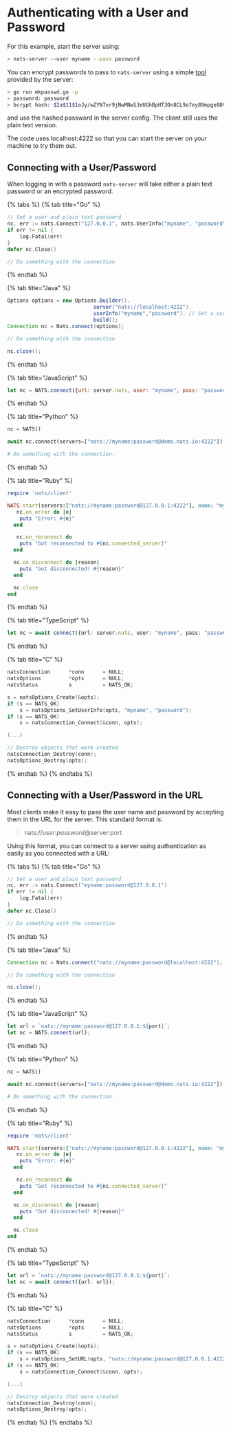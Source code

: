 # Authenticating with a User and Password

For this example, start the server using:

```bash
> nats-server --user myname --pass password
```

You can encrypt passwords to pass to `nats-server` using a simple [tool](../../nats-tools/mkpasswd.md) provided by the server:

```bash
> go run mkpasswd.go -p
> password: password
> bcrypt hash: $2a$11$1oJy/wZYNTxr9jNwMNwS3eUGhBpHT3On8CL9o7ey89mpgo88VG6ba
```

and use the hashed password in the server config. The client still uses the plain text version.

The code uses localhost:4222 so that you can start the server on your machine to try them out.

## Connecting with a User/Password

When logging in with a password `nats-server` will take either a plain text password or an encrypted password.

{% tabs %}
{% tab title="Go" %}
```go
// Set a user and plain text password
nc, err := nats.Connect("127.0.0.1", nats.UserInfo("myname", "password"))
if err != nil {
    log.Fatal(err)
}
defer nc.Close()

// Do something with the connection
```
{% endtab %}

{% tab title="Java" %}
```java
Options options = new Options.Builder().
                            server("nats://localhost:4222").
                            userInfo("myname","password"). // Set a user and plain text password
                            build();
Connection nc = Nats.connect(options);

// Do something with the connection

nc.close();
```
{% endtab %}

{% tab title="JavaScript" %}
```javascript
let nc = NATS.connect({url: server.nats, user: "myname", pass: "password"});
```
{% endtab %}

{% tab title="Python" %}
```python
nc = NATS()

await nc.connect(servers=["nats://myname:password@demo.nats.io:4222"])

# Do something with the connection.
```
{% endtab %}

{% tab title="Ruby" %}
```ruby
require 'nats/client'

NATS.start(servers:["nats://myname:password@127.0.0.1:4222"], name: "my-connection") do |nc|
   nc.on_error do |e|
    puts "Error: #{e}"
  end

   nc.on_reconnect do
    puts "Got reconnected to #{nc.connected_server}"
  end

  nc.on_disconnect do |reason|
    puts "Got disconnected! #{reason}"
  end

  nc.close
end
```
{% endtab %}

{% tab title="TypeScript" %}
```typescript
let nc = await connect({url: server.nats, user: "myname", pass: "password"});
```
{% endtab %}

{% tab title="C" %}
```c
natsConnection      *conn      = NULL;
natsOptions         *opts      = NULL;
natsStatus          s          = NATS_OK;

s = natsOptions_Create(&opts);
if (s == NATS_OK)
    s = natsOptions_SetUserInfo(opts, "myname", "password");
if (s == NATS_OK)
    s = natsConnection_Connect(&conn, opts);

(...)

// Destroy objects that were created
natsConnection_Destroy(conn);
natsOptions_Destroy(opts);
```
{% endtab %}
{% endtabs %}

## Connecting with a User/Password in the URL

Most clients make it easy to pass the user name and password by accepting them in the URL for the server. This standard format is:

> nats://_user_:_password_@server:port

Using this format, you can connect to a server using authentication as easily as you connected with a URL:

{% tabs %}
{% tab title="Go" %}
```go
// Set a user and plain text password
nc, err := nats.Connect("myname:password@127.0.0.1")
if err != nil {
    log.Fatal(err)
}
defer nc.Close()

// Do something with the connection
```
{% endtab %}

{% tab title="Java" %}
```java
Connection nc = Nats.connect("nats://myname:password@localhost:4222");

// Do something with the connection

nc.close();
```
{% endtab %}

{% tab title="JavaScript" %}
```javascript
let url = `nats://myname:password@127.0.0.1:${port}`;
let nc = NATS.connect(url);
```
{% endtab %}

{% tab title="Python" %}
```python
nc = NATS()

await nc.connect(servers=["nats://myname:password@demo.nats.io:4222"])

# Do something with the connection.
```
{% endtab %}

{% tab title="Ruby" %}
```ruby
require 'nats/client'

NATS.start(servers:["nats://myname:password@127.0.0.1:4222"], name: "my-connection") do |nc|
   nc.on_error do |e|
    puts "Error: #{e}"
  end

   nc.on_reconnect do
    puts "Got reconnected to #{nc.connected_server}"
  end

  nc.on_disconnect do |reason|
    puts "Got disconnected! #{reason}"
  end

  nc.close
end
```
{% endtab %}

{% tab title="TypeScript" %}
```typescript
let url = `nats://myname:password@127.0.0.1:${port}`;
let nc = await connect({url: url});
```
{% endtab %}

{% tab title="C" %}
```c
natsConnection      *conn      = NULL;
natsOptions         *opts      = NULL;
natsStatus          s          = NATS_OK;

s = natsOptions_Create(&opts);
if (s == NATS_OK)
    s = natsOptions_SetURL(opts, "nats://myname:password@127.0.0.1:4222");
if (s == NATS_OK)
    s = natsConnection_Connect(&conn, opts);

(...)

// Destroy objects that were created
natsConnection_Destroy(conn);
natsOptions_Destroy(opts);
```
{% endtab %}
{% endtabs %}

